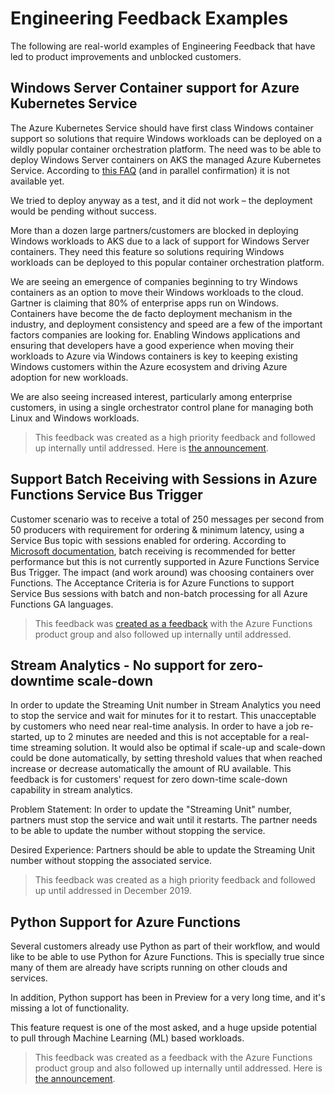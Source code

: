 # Engineering Feedback Examples

The following are real-world examples of Engineering Feedback that have led to product improvements and unblocked customers.

## Windows Server Container support for Azure Kubernetes Service

The Azure Kubernetes Service should have first class Windows container support so solutions that require Windows workloads can be deployed on a wildly popular container orchestration platform. The need was to be able to deploy Windows Server containers on AKS the managed Azure Kubernetes Service. According to [this FAQ](https://docs.microsoft.com/en-us/azure/aks/faq#can-i-run-windows-server-containers-on-aks) (and in parallel confirmation) it is not available yet.

 We tried to deploy anyway as a test, and it did not work – the deployment would be pending without success.

More than a dozen large partners/customers are blocked in deploying Windows workloads to AKS due to a lack of support for Windows Server containers. They need this feature so solutions requiring Windows workloads can be deployed to this popular container orchestration platform.

We are seeing an emergence of companies beginning to try Windows containers as an option to move their Windows workloads to the cloud.  Gartner is claiming that 80% of enterprise apps run on Windows. Containers have become the de facto deployment mechanism in the industry, and deployment consistency and speed are a few of the important factors companies are looking for. Enabling Windows applications and ensuring that developers have a good experience when moving their workloads to Azure via Windows containers is key to keeping existing Windows customers within the Azure ecosystem and driving Azure adoption for new workloads.

We are also seeing increased interest, particularly among enterprise customers, in using a single orchestrator control plane for managing both Linux and Windows workloads.

> This feedback was created as a high priority feedback and followed up internally until addressed. Here is [the announcement](https://azure.microsoft.com/en-in/blog/announcing-the-preview-of-windows-server-containers-support-in-azure-kubernetes-service/).

## Support Batch Receiving with Sessions in Azure Functions Service Bus Trigger

Customer scenario was to receive a total of 250 messages per second from 50 producers with requirement for ordering & minimum latency, using a Service Bus topic with sessions enabled for ordering. According to [Microsoft documentation](https://docs.microsoft.com/en-us/azure/service-bus-messaging/service-bus-performance-improvements#prefetching-and-receivebatch), batch receiving is recommended for better performance but this is not currently supported in Azure Functions Service Bus Trigger. The impact (and work around) was choosing containers over Functions. The Acceptance Criteria is for Azure Functions to support Service Bus sessions with batch and non-batch processing for all Azure Functions GA languages.

> This feedback was [created as a feedback](https://github.com/Azure/azure-functions-servicebus-extension/issues/15) with the Azure Functions product group and also followed up internally until addressed.

## Stream Analytics - No support for zero-downtime scale-down

In order to update the Streaming Unit number in Stream Analytics you need to stop the service and wait for minutes for it to restart. This unacceptable by customers who need near real-time analysis​. In order to have a job re-started, up to 2 minutes are needed and this is not acceptable for a real-time streaming solution. It would also be optimal if scale-up and scale-down could be done automatically, by setting threshold values that when reached increase or decrease automatically the amount of RU available. This feedback is for customers' request for zero down-time scale-down capability in stream analytics.

Problem Statement: In order to update the "Streaming Unit" number, partners must stop the service and wait until it restarts. The partner needs to be able to update the number without stopping the service.

Desired Experience: Partners should be able to update the Streaming Unit number without stopping the associated service.

> This feedback was created as a high priority feedback and followed up until addressed in December 2019.

## Python Support for Azure Functions

Several customers already use Python as part of their workflow, and would like to be able to use Python for Azure Functions. This is specially true since many of them are already have scripts running on other clouds and services.

In addition, Python support has been in Preview for a very long time, and it's missing a lot of functionality.  

This feature request is one of the most asked, and a huge upside potential to pull through Machine Learning (ML) based workloads.

> This feedback was created as a feedback with the Azure Functions product group and also followed up internally until addressed. Here is [the announcement](https://azure.microsoft.com/en-us/blog/announcing-the-general-availability-of-python-support-in-azure-functions/).
